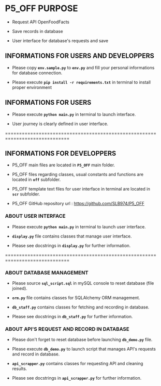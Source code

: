 
# P5_OFF PURPOSE

- Request API OpenFoodFacts

- Save records in database

- User interface for database's requests and save


## INFORMATIONS FOR USERS AND DEVELOPPERS

- Please copy **`env.sample.py`** to  **`env.py`** and fill your personal informations for database connection.

- Please execute **`pip install -r requirements.txt`** in terminal to install proper environment


## INFORMATIONS FOR USERS

- Please execute **`python main.py`** in terminal to launch interface.

- User journey is clearly defined in user interface.

=============================================================================

## INFORMATIONS FOR DEVELOPPERS

- P5_OFF main files are located in **`P5_OFF`** main folder.

- P5_OFF files regarding classes, usual constants and functions are located in **`off`** subfolder.

- P5_OFF template text files for user interface in terminal are located in **`scr`** subfolder.

- P5_OFF GitHub repository url : <https://github.com/SLB974/P5_OFF>


### ABOUT USER INTERFACE

- Please execute **`python main.py`** in terminal to launch user interface.

- **`display.py`** file contains classes that manage user interface.

- Please see docstrings in **`display.py`** for further information.

=============================================================================

### ABOUT DATABASE MANAGEMENT

- Please source **`sql_script.sql`** in mySQL console to reset database (file joined).

- **`orm.py`** file contains classes for SQLAlchemy ORM management.

- **`db_staff.py`** contains classes for fetching and recording in database.

- Please see docstrings in **`db_staff.py`** for further information.


### ABOUT API'S REQUEST AND RECORD IN DATABASE

- Please don't forget to reset database before launching **`db_demo.py`** file.

- Please execute **`db_demo.py`** to launch script that manages API's requests and record in database.

- **`api_scrapper.py`** contains classes for requesting API and cleaning results.

- Please see docstrings in **`api_scrapper.py`** for further information.
